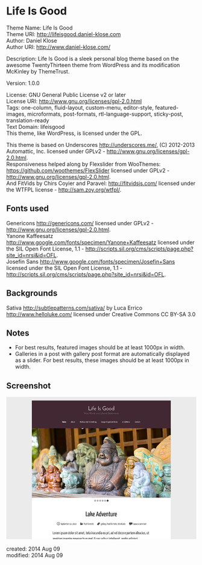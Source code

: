 Life Is Good
============
Theme Name: Life Is Good  
Theme URI: http://lifeisgood.daniel-klose.com  
Author: Daniel Klose  
Author URI: http://www.daniel-klose.com/  

Description: Life Is Good is a sleek personal blog theme based on the awesome TwentyThirteen theme from WordPress and its modification McKinley by ThemeTrust.  

Version: 1.0.0  

License: GNU General Public License v2 or later  
License URI: http://www.gnu.org/licenses/gpl-2.0.html  
Tags: one-column, fluid-layout, custom-menu, editor-style, featured-images, microformats, post-formats, rtl-language-support, sticky-post, translation-ready  
Text Domain: lifeisgood  
This theme, like WordPress, is licensed under the GPL.  

This theme is based on Underscores http://underscores.me/, (C) 2012-2013 Automattic, Inc. licensed under GPLv2 - http://www.gnu.org/licenses/gpl-2.0.html.  
Responsiveness helped along by Flexslider from WooThemes: https://github.com/woothemes/FlexSlider licensed under GPLv2 - http://www.gnu.org/licenses/gpl-2.0.html.  
And FitVids by Chirs Coyier and Paravel: http://fitvidsjs.com/ licensed under the WTFPL license - http://sam.zoy.org/wtfpl/.  

Fonts used
----------
Genericons http://genericons.com/ licensed under GPLv2 - http://www.gnu.org/licenses/gpl-2.0.html.  
Yanone Kaffeesatz http://www.google.com/fonts/specimen/Yanone+Kaffeesatz licensed under the SIL Open Font License, 1.1 - http://scripts.sil.org/cms/scripts/page.php?site_id=nrsi&id=OFL.  
Josefin Sans http://www.google.com/fonts/specimen/Josefin+Sans licensed under the SIL Open Font License, 1.1 - http://scripts.sil.org/cms/scripts/page.php?site_id=nrsi&id=OFL.  

Backgrounds
-----------
Sativa http://subtlepatterns.com/sativa/ by Luca Errico http://www.helloluke.com/ licensed under Creative Commons CC BY-SA 3.0  

Notes
-----
* For best results, featured images should be at least 1000px in width.
* Galleries in a post with gallery post format are automatically displayed as a slider. For best results, these images should be at least 1000px in width.

Screenshot
----------
[![Screenshot](https://github.com/kLOsk/lifeisgood/raw/master/screenshot.png)](#screenshot)

created:  2014 Aug 09  
modified: 2014 Aug 09  
